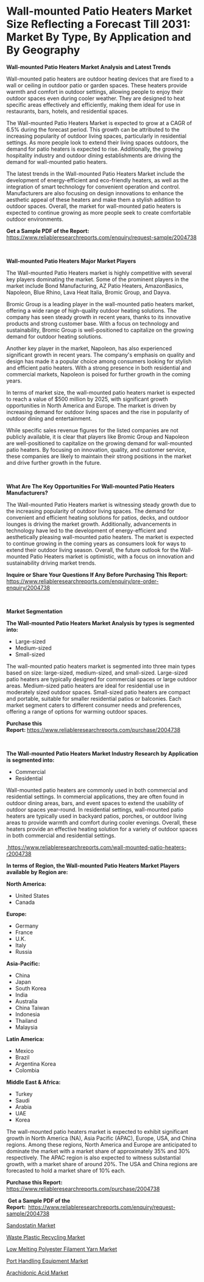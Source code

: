 <p><h1>Wall-mounted Patio Heaters Market Size Reflecting a Forecast Till 2031: Market By Type, By Application and By Geography</h1></p><p><strong>Wall-mounted Patio Heaters Market Analysis and Latest Trends</strong></p>
<p><p>Wall-mounted patio heaters are outdoor heating devices that are fixed to a wall or ceiling in outdoor patio or garden spaces. These heaters provide warmth and comfort in outdoor settings, allowing people to enjoy their outdoor spaces even during cooler weather. They are designed to heat specific areas effectively and efficiently, making them ideal for use in restaurants, bars, hotels, and residential spaces.</p><p>The Wall-mounted Patio Heaters Market is expected to grow at a CAGR of 6.5% during the forecast period. This growth can be attributed to the increasing popularity of outdoor living spaces, particularly in residential settings. As more people look to extend their living spaces outdoors, the demand for patio heaters is expected to rise. Additionally, the growing hospitality industry and outdoor dining establishments are driving the demand for wall-mounted patio heaters.</p><p>The latest trends in the Wall-mounted Patio Heaters Market include the development of energy-efficient and eco-friendly heaters, as well as the integration of smart technology for convenient operation and control. Manufacturers are also focusing on design innovations to enhance the aesthetic appeal of these heaters and make them a stylish addition to outdoor spaces. Overall, the market for wall-mounted patio heaters is expected to continue growing as more people seek to create comfortable outdoor environments.</p></p>
<p><strong>Get a Sample PDF of the Report:&nbsp;</strong> <a href="https://www.reliableresearchreports.com/enquiry/request-sample/2004738">https://www.reliableresearchreports.com/enquiry/request-sample/2004738</a></p>
<p>&nbsp;</p>
<p><strong>Wall-mounted Patio Heaters Major Market Players</strong></p>
<p><p>The Wall-mounted Patio Heaters market is highly competitive with several key players dominating the market. Some of the prominent players in the market include Bond Manufacturing, AZ Patio Heaters, AmazonBasics, Napoleon, Blue Rhino, Lava Heat Italia, Bromic Group, and Dayva.</p><p>Bromic Group is a leading player in the wall-mounted patio heaters market, offering a wide range of high-quality outdoor heating solutions. The company has seen steady growth in recent years, thanks to its innovative products and strong customer base. With a focus on technology and sustainability, Bromic Group is well-positioned to capitalize on the growing demand for outdoor heating solutions.</p><p>Another key player in the market, Napoleon, has also experienced significant growth in recent years. The company's emphasis on quality and design has made it a popular choice among consumers looking for stylish and efficient patio heaters. With a strong presence in both residential and commercial markets, Napoleon is poised for further growth in the coming years.</p><p>In terms of market size, the wall-mounted patio heaters market is expected to reach a value of $500 million by 2025, with significant growth opportunities in North America and Europe. The market is driven by increasing demand for outdoor living spaces and the rise in popularity of outdoor dining and entertainment.</p><p>While specific sales revenue figures for the listed companies are not publicly available, it is clear that players like Bromic Group and Napoleon are well-positioned to capitalize on the growing demand for wall-mounted patio heaters. By focusing on innovation, quality, and customer service, these companies are likely to maintain their strong positions in the market and drive further growth in the future.</p></p>
<p>&nbsp;</p>
<p><strong>What Are The Key Opportunities For Wall-mounted Patio Heaters Manufacturers?</strong></p>
<p><p>The Wall-mounted Patio Heaters market is witnessing steady growth due to the increasing popularity of outdoor living spaces. The demand for convenient and efficient heating solutions for patios, decks, and outdoor lounges is driving the market growth. Additionally, advancements in technology have led to the development of energy-efficient and aesthetically pleasing wall-mounted patio heaters. The market is expected to continue growing in the coming years as consumers look for ways to extend their outdoor living season. Overall, the future outlook for the Wall-mounted Patio Heaters market is optimistic, with a focus on innovation and sustainability driving market trends.</p></p>
<p><strong>Inquire or Share Your Questions If Any Before Purchasing This Report:</strong> <a href="https://www.reliableresearchreports.com/enquiry/pre-order-enquiry/2004738">https://www.reliableresearchreports.com/enquiry/pre-order-enquiry/2004738</a></p>
<p>&nbsp;</p>
<p><strong>Market Segmentation</strong></p>
<p><strong>The Wall-mounted Patio Heaters Market Analysis by types is segmented into:</strong></p>
<p><ul><li>Large-sized</li><li>Medium-sized</li><li>Small-sized</li></ul></p>
<p><p>The wall-mounted patio heaters market is segmented into three main types based on size: large-sized, medium-sized, and small-sized. Large-sized patio heaters are typically designed for commercial spaces or large outdoor areas. Medium-sized patio heaters are ideal for residential use in moderately sized outdoor spaces. Small-sized patio heaters are compact and portable, suitable for smaller residential patios or balconies. Each market segment caters to different consumer needs and preferences, offering a range of options for warming outdoor spaces.</p></p>
<p><strong>Purchase this Report:&nbsp;</strong><a href="https://www.reliableresearchreports.com/purchase/2004738">https://www.reliableresearchreports.com/purchase/2004738</a></p>
<p>&nbsp;</p>
<p><strong>The Wall-mounted Patio Heaters Market Industry Research by Application is segmented into:</strong></p>
<p><ul><li>Commercial</li><li>Residential</li></ul></p>
<p><p>Wall-mounted patio heaters are commonly used in both commercial and residential settings. In commercial applications, they are often found in outdoor dining areas, bars, and event spaces to extend the usability of outdoor spaces year-round. In residential settings, wall-mounted patio heaters are typically used in backyard patios, porches, or outdoor living areas to provide warmth and comfort during cooler evenings. Overall, these heaters provide an effective heating solution for a variety of outdoor spaces in both commercial and residential settings.</p></p>
<p><a href="https://www.reliableresearchreports.com/wall-mounted-patio-heaters-r2004738">&nbsp;https://www.reliableresearchreports.com/wall-mounted-patio-heaters-r2004738</a></p>
<p><strong>In terms of Region, the Wall-mounted Patio Heaters Market Players available by Region are:</strong></p>
<p>
    <p> <strong> North America: </strong>
        <ul>
            <li>United States</li>
            <li>Canada</li>
        </ul>
        </p> 
    <p> <strong> Europe: </strong>
        <ul>
            <li>Germany</li>
            <li>France</li>
            <li>U.K.</li>
            <li>Italy</li>
            <li>Russia</li>
        </ul>
        </p> 
    <p> <strong> Asia-Pacific: </strong>
        <ul>
            <li>China</li>
            <li>Japan</li>
            <li>South Korea</li>
            <li>India</li>
            <li>Australia</li>
            <li>China Taiwan</li>
            <li>Indonesia</li>
            <li>Thailand</li>
            <li>Malaysia</li>
        </ul>
        </p> 
    <p> <strong> Latin America: </strong>
        <ul>
            <li>Mexico</li>
            <li>Brazil</li>
            <li>Argentina Korea</li>
            <li>Colombia</li>
        </ul>
        </p> 
    <p> <strong> Middle East & Africa: </strong>
        <ul>
            <li>Turkey</li>
            <li>Saudi</li>
            <li>Arabia</li>
            <li>UAE</li>
            <li>Korea</li>
        </ul>
    </p>
    </p>
<p><p>The wall-mounted patio heaters market is expected to exhibit significant growth in North America (NA), Asia Pacific (APAC), Europe, USA, and China regions. Among these regions, North America and Europe are anticipated to dominate the market with a market share of approximately 35% and 30% respectively. The APAC region is also expected to witness substantial growth, with a market share of around 20%. The USA and China regions are forecasted to hold a market share of 10% each.</p></p>
<p><strong>Purchase this Report: </strong><a href="https://www.reliableresearchreports.com/purchase/2004738">https://www.reliableresearchreports.com/purchase/2004738</a></p>
<p>&nbsp;<strong>Get a Sample PDF of the Report:&nbsp;&nbsp;</strong><a href="https://www.reliableresearchreports.com/enquiry/request-sample/2004738">https://www.reliableresearchreports.com/enquiry/request-sample/2004738</a></p>
<p><strong></strong></p>
<p><p><a href="https://github.com/AlysaLedner2023/Market-Research-Report-List-2/blob/main/sandostatin-market.md">Sandostatin Market</a></p><p><a href="https://www.linkedin.com/pulse/waste-plastic-recycling-industry-analysis-report-its-rcfqc?trackingId=mh%2FBZcVkP7lmY5iDj%2B1nfQ%3D%3D">Waste Plastic Recycling Market</a></p><p><a href="https://issuu.com/reportprime-2/docs/low-melting-polyester-filament-yarn-market-size-20">Low Melting Polyester Filament Yarn Market</a></p><p><a href="https://github.com/Sherrillcrooksxa8i18ucf2m/Market-Research-Report-List-3/blob/main/port-handling-equipment-market.md">Port Handling Equipment Market</a></p><p><a href="https://www.linkedin.com/pulse/insights-arachidonic-acid-market-players-size-geographical-64v8c?trackingId=42ajEwxTF5yNqhhbIICzgg%3D%3D">Arachidonic Acid Market</a></p></p>